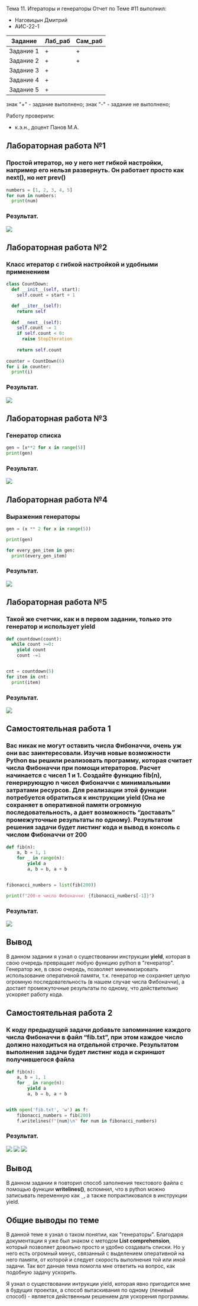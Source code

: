 Тема 11. Итераторы и генераторы
Отчет по Теме #11 выполнил:
- Наговицын Дмитрий 
- АИС-22-1

| Задание | Лаб_раб | Сам_раб |
| ------ | ------ | ------ |
| Задание 1 | + | + |
| Задание 2 | + | + |
| Задание 3 | + |  |
| Задание 4 | + |  |
| Задание 5 | + |  |

знак "+" - задание выполнено; знак "-" - задание не выполнено;

Работу проверили:
- к.э.н., доцент Панов М.А.

## Лабораторная работа №1
### Простой итератор, но у него нет гибкой настройки, например его нельзя развернуть. Он работает просто как next(), но нет prev()

```python
numbers = [1, 2, 3, 4, 5]
for num in numbers:
  print(num)
```
### Результат.
![](pic/11.1.png)

## Лабораторная работа №2
### Класс итератор с гибкой настройкой и удобными применением

```python
class CountDown:
  def __init__(self, start):
    self.count = start + 1

  def __iter__(self):
    return self
  
  def __next__(self):
    self.count -= 1
    if self.count < 0:
      raise StopIteration
    
    return self.count
  
counter = CountDown(6)
for i in counter:
  print(i)
```
### Результат.
![](pic/11.2.png)

## Лабораторная работа №3
### Генератор списка

```python
gen = [x**2 for x in range(5)]
print(gen)
```
### Результат.
![](pic/11.3.png)

## Лабораторная работа №4
### Выражения генераторы

```python
gen = (x ** 2 for x in range(5))

print(gen)

for every_gen_item in gen:
  print(every_gen_item)
```
### Результат.
![](pic/11.4.png)


## Лабораторная работа №5
### Такой же счетчик, как и в первом задании, только это генератор и использует yield

```python
def countdown(count):
  while count >=0:
    yield count
    count -=1 


cnt = countdown(5)
for item in cnt:
  print(item)
```
### Результат.
![](pic/11.5.png)


## Самостоятельная работа 1
### Вас никак не могут оставить числа Фибоначчи, очень уж они вас заинтересовали. Изучив новые возможности Python вы решили реализовать программу, которая считает числа Фибоначчи при помощи итераторов. Расчет начинается с чисел 1 и 1. Создайте функцию fib(n), генерирующую n чисел Фибоначчи с минимальными затратами ресурсов. Для реализации этой функции потребуется обратиться к инструкции yield (Она не сохраняет в оперативной памяти огромную последовательность, а дает возможность “доставать” промежуточные результаты по одному). Результатом решения задачи будет листинг кода и вывод в консоль с числом Фибоначчи от 200

```python
def fib(n):
    a, b = 1, 1
    for _ in range(n):
        yield a
        a, b = b, a + b


fibonacci_numbers = list(fib(200))

print(f"200-е число Фибоначчи: {fibonacci_numbers[-1]}")
```

### Результат.

![](pic/11.11.png)

## Вывод

В данном задании я узнал о существовании инструкции **yield**, которая в свою очередь превращает любую функцию python в "генератор". Генератор же, в свою очередь, позволяет минимизировать использование оперативной памяти, т.к. генератор не сохраняет целую огромную последовательность (в нашем случае числа Фибоначчи), а достает промежуточные результаты по одному, что действительно ускоряет работу кода.

## Самостоятельная работа 2
### К коду предыдущей задачи добавьте запоминание каждого числа Фибоначчи в файл “fib.txt”, при этом каждое число должно находиться на отдельной строчке. Результатом выполнения задачи будет листинг кода и скриншот получившегося файла
```python
def fib(n):
    a, b = 1, 1
    for _ in range(n):
        yield a
        a, b = b, a + b


with open('fib.txt', 'w') as f:
    fibonacci_numbers = fib(200)
    f.writelines(f"{num}\n" for num in fibonacci_numbers)
```

### Результат.

![](pic/11.12.png)
![](pic/11.12_1.png)
![](pic/11.12_2.png)

## Вывод

В данном задании я повторил способ заполнения текстового файла с помощью функции **writelines()**, вспомнил, что в python можно записывать переменную как `_`, а также попрактиковался в инструкции yield.

## Общие выводы по теме

В данной теме я узнал о таком понятии, как "генераторы". Благодаря документации я уже был знаком с методом **List comprehension**, который позволяет довольно просто и удобно создавать списки. Но у него есть огромный минус, связанный с выделением оперативной на него памяти, от которой и следует скорость выполнения той или иной задачи. Так вот данная тема помогла мне ответить на вопрос, как подобную задачу ускорить. 

Я узнал о существовании интрукции yield, которая явно пригодится мне в будущих проектах, а способ вытаскивания по одному (ленивый способ) - является действенным решением для ускорения программы.
